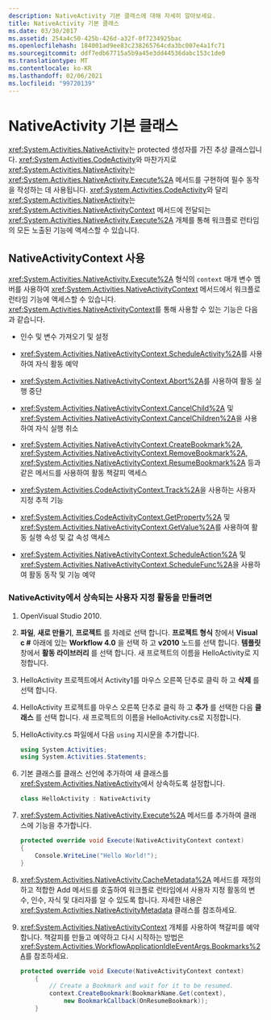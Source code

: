 ```yaml
---
description: NativeActivity 기본 클래스에 대해 자세히 알아보세요.
title: NativeActivity 기본 클래스
ms.date: 03/30/2017
ms.assetid: 254a4c50-425b-426d-a32f-0f7234925bac
ms.openlocfilehash: 184001ad9ee83c238265764cda3bc007e4a1fc71
ms.sourcegitcommit: ddf7edb67715a5b9a45e3dd44536dabc153c1de0
ms.translationtype: MT
ms.contentlocale: ko-KR
ms.lasthandoff: 02/06/2021
ms.locfileid: "99720139"
---
```

# <a name="nativeactivity-base-class"></a>NativeActivity 기본 클래스

<xref:System.Activities.NativeActivity>는 protected 생성자를 가진 추상 클래스입니다. <xref:System.Activities.CodeActivity>와 마찬가지로 <xref:System.Activities.NativeActivity>는 <xref:System.Activities.NativeActivity.Execute%2A> 메서드를 구현하여 필수 동작을 작성하는 데 사용됩니다. <xref:System.Activities.CodeActivity>와 달리 <xref:System.Activities.NativeActivity>는 <xref:System.Activities.NativeActivityContext> 메서드에 전달되는 <xref:System.Activities.NativeActivity.Execute%2A> 개체를 통해 워크플로 런타임의 모든 노출된 기능에 액세스할 수 있습니다.

## <a name="using-nativeactivitycontext"></a>NativeActivityContext 사용

 <xref:System.Activities.NativeActivity.Execute%2A> 형식의 `context` 매개 변수 멤버를 사용하여 <xref:System.Activities.NativeActivityContext> 메서드에서 워크플로 런타임 기능에 액세스할 수 있습니다. <xref:System.Activities.NativeActivityContext>를 통해 사용할 수 있는 기능은 다음과 같습니다.

- 인수 및 변수 가져오기 및 설정

- <xref:System.Activities.NativeActivityContext.ScheduleActivity%2A>를 사용하여 자식 활동 예약

- <xref:System.Activities.NativeActivityContext.Abort%2A>를 사용하여 활동 실행 중단

- <xref:System.Activities.NativeActivityContext.CancelChild%2A> 및 <xref:System.Activities.NativeActivityContext.CancelChildren%2A>을 사용하여 자식 실행 취소

- <xref:System.Activities.NativeActivityContext.CreateBookmark%2A>, <xref:System.Activities.NativeActivityContext.RemoveBookmark%2A>, <xref:System.Activities.NativeActivityContext.ResumeBookmark%2A> 등과 같은 메서드를 사용하여 활동 책갈피 액세스

- <xref:System.Activities.CodeActivityContext.Track%2A>을 사용하는 사용자 지정 추적 기능

- <xref:System.Activities.CodeActivityContext.GetProperty%2A> 및 <xref:System.Activities.NativeActivityContext.GetValue%2A>를 사용하여 활동 실행 속성 및 값 속성 액세스

- <xref:System.Activities.NativeActivityContext.ScheduleAction%2A> 및 <xref:System.Activities.NativeActivityContext.ScheduleFunc%2A>을 사용하여 활동 동작 및 기능 예약

### <a name="to-create-a-custom-activity-that-inherits-from-nativeactivity"></a>NativeActivity에서 상속되는 사용자 지정 활동을 만들려면

1. OpenVisual Studio 2010.

2. **파일**, **새로 만들기**, **프로젝트** 를 차례로 선택 합니다. **프로젝트 형식** 창에서 **Visual c #** 아래에 있는 **Workflow 4.0** 을 선택 하 고 **v2010** 노드를 선택 합니다. **템플릿** 창에서 **활동 라이브러리** 를 선택 합니다. 새 프로젝트의 이름을 HelloActivity로 지정합니다.

3. HelloActivity 프로젝트에서 Activity1를 마우스 오른쪽 단추로 클릭 하 고 **삭제** 를 선택 합니다.

4. HelloActivity 프로젝트를 마우스 오른쪽 단추로 클릭 하 고 **추가** 를 선택한 다음 **클래스** 를 선택 합니다. 새 프로젝트의 이름을 HelloActivity.cs로 지정합니다.

5. HelloActivity.cs 파일에서 다음 `using` 지시문을 추가합니다.

    ```csharp
    using System.Activities;
    using System.Activities.Statements;
    ```

6. 기본 클래스를 클래스 선언에 추가하여 새 클래스를 <xref:System.Activities.NativeActivity>에서 상속하도록 설정합니다.

    ```csharp
    class HelloActivity : NativeActivity
    ```

7. <xref:System.Activities.NativeActivity.Execute%2A> 메서드를 추가하여 클래스에 기능을 추가합니다.

    ```csharp
    protected override void Execute(NativeActivityContext context)
    {
        Console.WriteLine("Hello World!");
    }
    ```

8. <xref:System.Activities.NativeActivity.CacheMetadata%2A> 메서드를 재정의하고 적합한 Add 메서드를 호출하여 워크플로 런타임에서 사용자 지정 활동의 변수, 인수, 자식 및 대리자를 알 수 있도록 합니다. 자세한 내용은 <xref:System.Activities.NativeActivityMetadata> 클래스를 참조하세요.

9. <xref:System.Activities.NativeActivityContext> 개체를 사용하여 책갈피를 예약합니다. 책갈피를 만들고 예약하고 다시 시작하는 방법은 <xref:System.Activities.WorkflowApplicationIdleEventArgs.Bookmarks%2A>를 참조하세요.

    ```csharp
    protected override void Execute(NativeActivityContext context)
        {
            // Create a Bookmark and wait for it to be resumed.
            context.CreateBookmark(BookmarkName.Get(context),
                new BookmarkCallback(OnResumeBookmark));
        }
    ```
